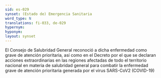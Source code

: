 ```yaml
---
sid: es-029
synset: (Estado de) Emergencia Sanitaria
word_type: N
translations: fi-033, de-029
hypernym: 
hyponym: 
layout: synset
---
```

El Consejo de Salubridad General reconoció a dicha enfermedad como grave de atención prioritaria, así como en el Decreto por el que se declaran acciones extraordinarias en las regiones afectadas de todo el territorio nacional en materia de salubridad general para combatir la enfermedad grave de atención prioritaria generada por el virus SARS-CoV2 (COVID-19)